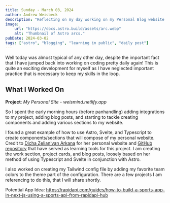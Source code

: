 ```yaml
---
title: Sunday - March 03, 2024
author: Andrew Weisbeck
description: "Reflecting on my day working on my Personal Blog website and more."
image:
    url: "https://docs.astro.build/assets/arc.webp"
    alt: "Thumbnail of Astro arcs."
pubDate: 2024-03-02
tags: ["astro", "blogging", "learning in public", "daily post"]
---
```


Well today was almost typical of any other day, despite the important fact that I have jumped back into working on coding pretty daily again! This is quite an exciting development for myself as I have neglected important practice that is necessary to keep my skills in the loop.

## What I Worked On

**Project**: *My Personal Site - weismind.netlify.app*

So I spent the early morning hours (before panhandling) adding integrations to my project, adding blog posts, and starting to tackle creating components and adding various sections to my website.

I found a great example of how to use Astro, Svelte, and Typescript to create components/sections that will compose of my personal website. Credit to [Dicha Zelianivan Arkana](https://elianiva.my.id/) for her personal website and [GitHub repository](https://github.com/elianiva/elianiva.my.id) that have served as learning tools for this project. I am creating the work section, project cards, and blog posts, loosely based on her method of using Typescript and Svelte in conjunction with Astro.

I also worked on creating my Tailwind config file by adding my favorite team colors to the theme part of the configuration. There are a few projects I am referencing to do this, that I will share shortly.

Potential App Idea:
https://rapidapi.com/guides/how-to-build-a-sports-app-in-next-js-using-a-sports-api-from-rapidapi-hub

